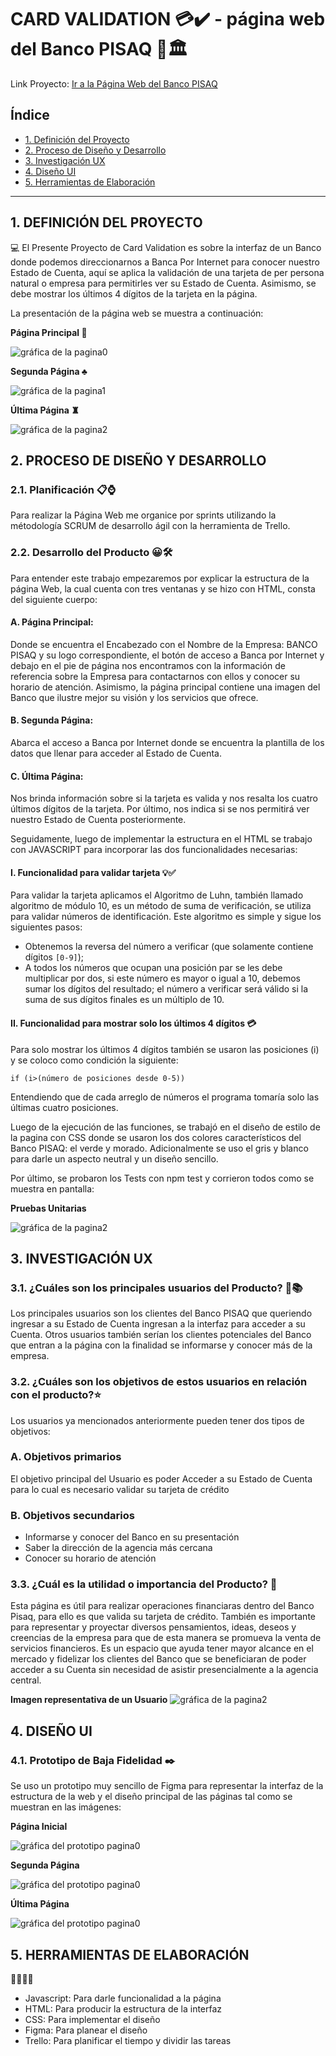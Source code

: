 # CARD VALIDATION 💳✔️ - página web del Banco PISAQ 💸🏛

Link Proyecto: [Ir a la Página Web del Banco PISAQ](https://andreasoncco.github.io/DEV009-card-validation/)

## Índice

* [1. Definición del Proyecto](#1-definición-del-proyecto)
* [2. Proceso de Diseño y Desarrollo](#2-proceso-de-diseño-y-desarrollo)
* [3. Investigación UX](#3-investigación-ux)
* [4. Diseño UI](#4-diseño-ui)
* [5. Herramientas de Elaboración](#5-herramientas-de-elaboración)

***

## 1. DEFINICIÓN DEL PROYECTO
💻
El Presente Proyecto de Card Validation es sobre la interfaz de un Banco donde podemos direccionarnos a Banca Por Internet para conocer nuestro Estado de Cuenta, aquí se aplica la validación de una tarjeta de per persona natural o empresa para permitirles ver su Estado de Cuenta. Asimismo, se debe mostrar los últimos 4 dígitos de la tarjeta en la página. 

La presentación de la página web se muestra a continuación:

**Página Principal 💎**

![gráfica de la pagina0](img/pagina3.jpg)

**Segunda Página ♣️**

![gráfica de la pagina1](img/pagina4.jpg)

**Última Página ♜**

![gráfica de la pagina2](img/pagina5.jpg) 

## 2. PROCESO DE DISEÑO Y DESARROLLO

### 2.1. Planificación 📋⌚️
Para realizar la Página Web me organice por sprints utilizando la métodología SCRUM de desarrollo ágil con la herramienta de Trello.

### 2.2. Desarrollo del Producto 😀🛠

Para entender este trabajo empezaremos por explicar la estructura de la página Web, la cual cuenta con tres ventanas y se hizo con HTML, consta del siguiente cuerpo:

#### A.	Página Principal: 
Donde se encuentra el Encabezado con el Nombre de la Empresa: BANCO PISAQ y su logo correspondiente, el botón de acceso a Banca por Internet y debajo en el pie de página nos encontramos con la información de referencia sobre la Empresa para contactarnos con ellos y conocer su horario de atención. Asimismo, la página principal contiene una imagen del Banco que ilustre mejor su visión y los servicios que ofrece.

#### B.	Segunda Página: 
Abarca el acceso a Banca por Internet donde se encuentra la plantilla de los datos que llenar para acceder al Estado de Cuenta.

#### C.	Última Página: 
Nos brinda información sobre si la tarjeta es valida y nos resalta los cuatro últimos dígitos de la tarjeta. Por último, nos indica si se nos permitirá ver nuestro Estado de Cuenta posteriormente.

Seguidamente, luego de implementar la estructura en el HTML se trabajo con JAVASCRIPT para incorporar las dos funcionalidades necesarias:

#### I. Funcionalidad para validar tarjeta 💡✅
Para validar la tarjeta aplicamos el Algoritmo de Luhn, también llamado algoritmo de módulo 10, es un método de suma de verificación, se utiliza para validar números de identificación. Este algoritmo es simple y sigue los siguientes pasos:

*	Obtenemos la reversa del número a verificar (que solamente contiene dígitos ```[0-9]```); 
*	A todos los números que ocupan una posición par se les debe multiplicar por dos, si este número es mayor o igual a 10, debemos sumar los dígitos del resultado; el número a verificar será válido si la suma de sus dígitos finales es un múltiplo de 10.

#### II. Funcionalidad para mostrar solo los últimos 4 dígitos 💳
Para solo mostrar los últimos 4 dígitos también se usaron las posiciones (i) y se coloco como condición la siguiente:

```if (i>(número de posiciones desde 0-5))```

Entendiendo que de cada arreglo de números el programa tomaría solo las últimas cuatro posiciones.

Luego de la ejecución de las funciones, se trabajó en el diseño de estilo de la pagina con CSS donde se usaron los dos colores característicos del Banco PISAQ: el verde y morado. Adicionalmente se uso el gris y blanco para darle un aspecto neutral y un diseño sencillo.

Por último, se probaron los Tests con npm test y corrieron todos como se muestra en pantalla:

**Pruebas Unitarias**

![gráfica de la pagina2](img/test.jpg) 

## 3. INVESTIGACIÓN UX

### 3.1. ¿Cuáles son los principales usuarios del Producto? 🔎📚

Los principales usuarios son los clientes del Banco PISAQ que queriendo ingresar a su Estado de Cuenta ingresan a la interfaz para acceder a su Cuenta. Otros usuarios también serían los clientes potenciales del Banco que entran a la página con la finalidad se informarse y conocer más de la empresa. 

### 3.2. ¿Cuáles son los objetivos de estos usuarios en relación con el producto?​ ⭐️

Los usuarios ya mencionados anteriormente pueden tener dos tipos de objetivos:

### A. Objetivos primarios
El objetivo principal del Usuario es poder Acceder a su Estado de Cuenta para lo cual es necesario validar su tarjeta de crédito

### B. Objetivos secundarios
*	Informarse y conocer del Banco en su presentación
*	Saber la dirección de la agencia más cercana
*	Conocer su horario de atención

### 3.3. ¿Cuál es la utilidad o importancia del Producto? 🧩
Esta página es útil para realizar operaciones financiaras dentro del Banco Pisaq, para ello es que valida su tarjeta de crédito. También es importante para representar y proyectar diversos pensamientos, ideas, deseos y creencias de la empresa para que de esta manera se promueva la venta de servicios financieros. 
Es un espacio que ayuda tener mayor alcance en el mercado y fidelizar los clientes del Banco que se beneficiaran de poder acceder a su Cuenta sin necesidad de asistir presencialmente a la agencia central.

**Imagen representativa de un Usuario**
![gráfica de la pagina2](https://elcomercio.pe/resizer/Qg2q3p2xigsAoB8vwmCcl877T-M=/580x330/smart/filters:format(jpeg):quality(75)/cloudfront-us-east-1.images.arcpublishing.com/elcomercio/UEENUT6R7JF35LGIH3WF5TF7JU.jpg) 

## 4. DISEÑO UI

### 4.1. Prototipo de Baja Fidelidad ✒️

Se uso un prototipo muy sencillo de Figma para representar la interfaz de la estructura de la web y el diseño principal de las páginas tal como se muestran en las imágenes:

**Página Inicial**

![gráfica del prototipo pagina0](img/imagen0.png)

**Segunda Página**

![gráfica del prototipo pagina0](img/pagina1.jpg)

**Última Página**

![gráfica del prototipo pagina0](img/pagina2.jpg)

## 5. HERRAMIENTAS DE ELABORACIÓN
👩‍🔧👩‍🎨

- Javascript: Para darle funcionalidad a la página
- HTML: Para producir la estructura de la interfaz
- CSS: Para implementar el diseño
- Figma: Para planear el diseño
- Trello: Para planificar el tiempo y dividir las tareas
